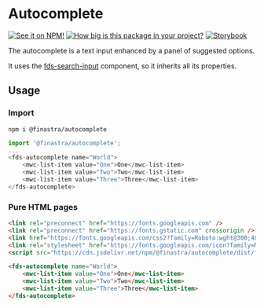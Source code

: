 # Autocomplete
[![See it on NPM!](https://img.shields.io/npm/v/@finastra/autocomplete?style=for-the-badge)](https://www.npmjs.com/package/@finastra/autocomplete)
[![How big is this package in your project?](https://img.shields.io/bundlephobia/minzip/@finastra/autocomplete?style=for-the-badge)](https://bundlephobia.com/result?p=@finastra/autocomplete)
[![Storybook](https://shields.io/badge/-Play%20with%20this%20web%20component-2a0481?logo=storybook&style=for-the-badge)](https://finastra.github.io/finastra-design-system/?path=/story/forms-autocomplete--default)

The autocomplete is a text input enhanced by a panel of suggested options.

It uses the [fds-search-input](https://finastra.github.io/finastra-design-system/?path=/story/forms-search-input--custom-icon) component, so it inherits all its properties.

## Usage

### Import

```
npm i @finastra/autocomplete
```

```ts
import '@finastra/autocomplete';
...
<fds-autocomplete name="World">
    <mwc-list-item value="One">One</mwc-list-item>
    <mwc-list-item value="Two">Two</mwc-list-item>
    <mwc-list-item value="Three">Three</mwc-list-item>
</fds-autocomplete>
```

### Pure HTML pages

```html
<link rel="preconnect" href="https://fonts.googleapis.com" />
<link rel="preconnect" href="https://fonts.gstatic.com" crossorigin />
<link href="https://fonts.googleapis.com/css2?family=Roboto:wght@300;400;500;700&family=Spartan:wght@800&display=swap" rel="stylesheet" />
<link rel="stylesheet" href="https://fonts.googleapis.com/icon?family=Material+Icons" />
<script src="https://cdn.jsdelivr.net/npm/@finastra/autocomplete/dist/fds-autocomplete.js"></script>

<fds-autocomplete name="World">
    <mwc-list-item value="One">One</mwc-list-item>
    <mwc-list-item value="Two">Two</mwc-list-item>
    <mwc-list-item value="Three">Three</mwc-list-item>
</fds-autocomplete>
```
